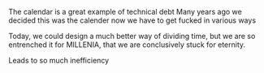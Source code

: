 The calendar is a great example of technical debt
Many years ago we decided this was the calender
now we have to get fucked in various ways


Today, we could design a much better way of dividing time,
but we are so entrenched it for MILLENIA, that we are conclusively stuck for eternity.

Leads to so much inefficiency



